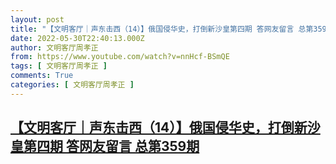 ```yaml
---
layout: post
title: "【文明客厅｜声东击西（14）】俄国侵华史，打倒新沙皇第四期 答网友留言 总第359期"
date: 2022-05-30T22:40:13.000Z
author: 文明客厅周孝正
from: https://www.youtube.com/watch?v=nnHcf-BSmQE
tags: [ 文明客厅周孝正 ]
comments: True
categories: [ 文明客厅周孝正 ]
---
```

<!--1653950413000-->
[【文明客厅｜声东击西（14）】俄国侵华史，打倒新沙皇第四期 答网友留言 总第359期](https://www.youtube.com/watch?v=nnHcf-BSmQE)
------

<div>

</div>
